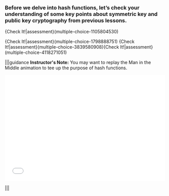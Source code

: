 
### Before we delve into hash functions, let’s check your understanding of some key points about symmetric key and public key cryptography from previous lessons.

{Check It!|assessment}(multiple-choice-1105804530)

{Check It!|assessment}(multiple-choice-1798888751)
{Check It!|assessment}(multiple-choice-3839580908){Check It!|assessment}(multiple-choice-4118271051)




|||guidance
**Instructor's Note:**
You may want to replay the Man in the Middle animation to tee up the purpose of hash functions.

<div>
  <iframe src="//player.vimeo.com/video/222887049" width="500" height="330" frameborder="0" webkitallowfullscreen mozallowfullscreen allowfullscreen></iframe>
</div>

|||

